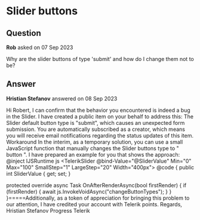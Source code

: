 # Slider buttons

## Question

**Rob** asked on 07 Sep 2023

Why are the slider buttons of type 'submit' and how do I change them not to be?

## Answer

**Hristian Stefanov** answered on 08 Sep 2023

Hi Robert, I can confirm that the behavior you encountered is indeed a bug in the Slider. I have created a public item on your behalf to address this: The Slider default button type is "submit", which causes an unexpected form submission. You are automatically subscribed as a creator, which means you will receive email notifications regarding the status updates of this item. Workaround In the interim, as a temporary solution, you can use a small JavaScript function that manually changes the Slider buttons type to " button ". I have prepared an example for you that shows the approach: @inject IJSRuntime js <TelerikSlider @bind-Value="@SliderValue" Min="0" Max="100" SmallStep="1" LargeStep="20" Width="400px"> </TelerikSlider> <script suppress-error="BL9992"> window.changeButtonTypes=function ( ) { var buttons=document.querySelectorAll( ".k-slider button" ); for ( var i=0; i <buttons.length; i++) {
buttons[i].type="button";
}
}; </script> @code {
public int SliderValue { get; set; }

protected override async Task OnAfterRenderAsync(bool firstRender)
{
if (firstRender)
{
await js.InvokeVoidAsync("changeButtonTypes");
}
}
}=====Additionally, as a token of appreciation for bringing this problem to our attention, I have credited your account with Telerik points. Regards, Hristian Stefanov Progress Telerik
